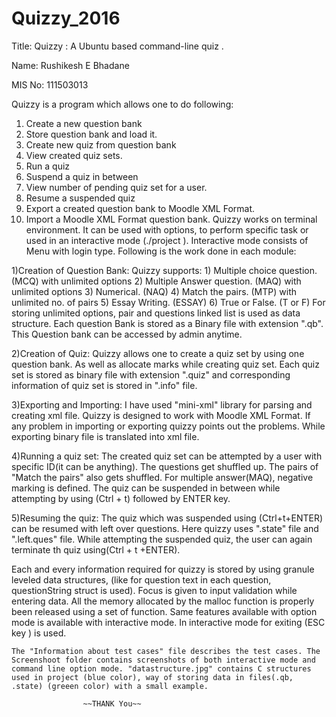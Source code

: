 # Quizzy_2016
Title: Quizzy : A Ubuntu based command-line quiz .

Name: Rushikesh E Bhadane

MIS No: 111503013

Quizzy is a program which allows one to do following:
1) Create a new question bank
2) Store question bank and load it.
3) Create new quiz from question bank
4) View created quiz sets.
5) Run a quiz
6) Suspend a quiz in between
7) View number of pending quiz set for a user.
8) Resume a suspended quiz
9) Export a created question bank to Moodle XML Format.
10) Import a Moodle XML Format question bank.
	Quizzy works on terminal environment. It can be used with options, to perform specific task or used in an interactive mode (./project ).
Interactive mode consists of Menu with login type. Following is the work done in each module:

1)Creation of Question Bank: 
	Quizzy supports: 
		1) Multiple choice question. (MCQ) with unlimited options
		2) Multiple Answer question. (MAQ) with unlimited options
		3) Numerical. (NAQ)
		4) Match the pairs. (MTP) with unlimited no. of pairs
		5) Essay Writing. (ESSAY)
		6) True or False. (T or F)
	For storing unlimited options, pair and questions linked list is used as data structure. Each question Bank is stored as a Binary file with extension ".qb". This Question bank can be accessed by admin anytime.

2)Creation of Quiz:
	Quizzy allows one to create a quiz set by using one question bank. As well as allocate marks while creating quiz set. Each quiz set is stored as binary file with extension ".quiz" and corresponding information of quiz set is stored in ".info" file.

3)Exporting and Importing: 
	I have used "mini-xml" library for parsing and creating xml file. Quizzy is designed to work with Moodle XML Format. If any problem in importing or exporting quizzy points out the problems. While exporting binary file is translated into xml file.

4)Running a quiz set:
	The created quiz set can be attempted by a user with specific ID(it can be anything). The questions get shuffled up. The pairs of "Match the pairs" also gets shuffled. For multiple answer(MAQ), negative marking is defined. The quiz can be suspended in between while attempting by using (Ctrl + t) followed by ENTER key.

5)Resuming the quiz:
   	The quiz which was suspended using (Ctrl+t+ENTER) can be resumed with left over questions. Here quizzy uses ".state" file and ".left.ques" file. While attempting the suspended quiz, the user can again terminate th quiz using(Ctrl + t +ENTER).

Each and every information required for quizzy is stored by using granule leveled data structures, (like for question text in each question, questionString struct is used). Focus is given to input validation while entering data. All the memory allocated by the malloc function is properly been released using a set of function. Same features available with option mode is available with interactive mode. In interactive mode for exiting (ESC key ) is used.

	The "Information about test cases" file describes the test cases. The Screenshoot folder contains screenshots of both interactive mode and command line option mode. "datastructure.jpg" contains C structures used in project (blue color), way of storing data in files(.qb, .state) (greeen color) with a small example. 

					~~THANK You~~   
